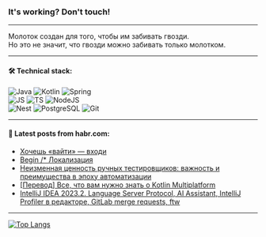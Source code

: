 ### It's working? Don't touch!

---
Молоток создан для того, чтобы им забивать гвозди. <br>
Но это не значит, что гвозди можно забивать только молотком.

---

#### 🛠️ Technical stack:

![Java](https://img.shields.io/badge/Java-informational?logo=Oracle&style=flat&logoColor=white&color=FF4500)
![Kotlin](https://img.shields.io/badge/Kotlin-informational?logo=Kotlin&style=flat&logoColor=white&color=774D97)
![Spring](https://img.shields.io/badge/SpringBoot-informational?logo=SpringBoot&style=flat&logoColor=white&color=6DB33F) <br>
![JS](https://img.shields.io/badge/JS-informational?logo=javaScript&style=flat&logoColor=black&color=F7Df1E)
![TS](https://img.shields.io/badge/TypeScript-informational?logo=typeScript&style=flat&logoColor=black&color=0667A8)
![NodeJS](https://img.shields.io/badge/NodeJS-informational?logo=node.js&style=flat&logoColor=white&color=70A760) <br>
![Nest](https://img.shields.io/badge/NestJS-informational?logo=NestJS&style=flat&logoColor=white&color=E0234E)
![PostgreSQL](https://img.shields.io/badge/PostgreSQL-informational?logo=PostgreSQL&style=flat&logoColor=white&color=DAA520)
![Git](https://img.shields.io/badge/Git-informational?logo=git&style=flat&logoColor=white&color=778899)

___

#### 💬 Latest posts from habr.com:

<!-- BLOG-POST-LIST:START -->
- [Хочешь «вайти» — входи](https://habr.com/ru/articles/751290/?utm_source=habrahabr&utm_medium=rss&utm_campaign=751290)
- [Begin /* Локализация](https://habr.com/ru/articles/751272/?utm_source=habrahabr&utm_medium=rss&utm_campaign=751272)
- [Неизменная ценность ручных тестировщиков: важность и преимущества в эпоху автоматизации](https://habr.com/ru/articles/751252/?utm_source=habrahabr&utm_medium=rss&utm_campaign=751252)
- [[Перевод] Все, что вам нужно знать о Kotlin Multiplatform](https://habr.com/ru/companies/otus/articles/751192/?utm_source=habrahabr&utm_medium=rss&utm_campaign=751192)
- [IntelliJ IDEA 2023.2. Language Server Protocol, AI Assistant, IntelliJ Profiler в редакторе, GitLab merge requests, ftw](https://habr.com/ru/companies/bar/articles/751248/?utm_source=habrahabr&utm_medium=rss&utm_campaign=751248)
<!-- BLOG-POST-LIST:END -->

---
[![Top Langs](https://github-readme-stats-git-master-advtsetting-gmailcom.vercel.app/api/top-langs/?username=zloylis&langs_count=10&hide_title=false&title_color=e6edf3&size_weight=0.5&count_weight=0.5&layout=compact&hide_border=true&theme=dracula)](https://github.com/zloylis)

<!-- ![GitHub stats](https://github-readme-stats-git-master-advtsetting-gmailcom.vercel.app/api?username=zloylis&show_icons=true&hide_border=true&theme=dracula&hide_title=true&include_all_commits=true&count_private=true&hide=contribs&hide_rank=true) -->
